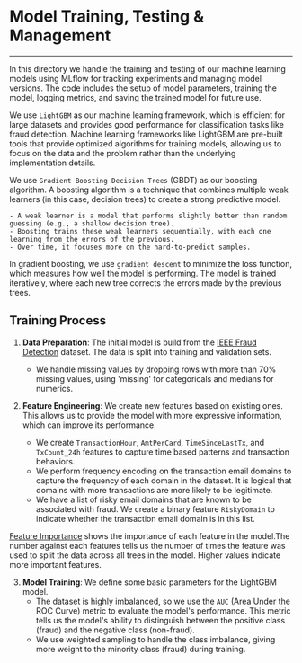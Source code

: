 # Model Training, Testing & Management

---

In this directory we handle the training and testing of our machine learning models using MLflow for tracking experiments and managing model versions. The code includes the setup of model parameters, training the model, logging metrics, and saving the trained model for future use.

We use `LightGBM` as our machine learning framework, which is efficient for large datasets and provides good performance for classification tasks like fraud detection. Machine learning frameworks like LightGBM are pre-built tools that provide optimized algorithms for training models, allowing us to focus on the data and the problem rather than the underlying implementation details.

We use `Gradient Boosting Decision Trees` (GBDT) as our boosting algorithm. A boosting algorithm is a technique that combines multiple weak learners (in this case, decision trees) to create a strong predictive model.

    - A weak learner is a model that performs slightly better than random guessing (e.g., a shallow decision tree).
    - Boosting trains these weak learners sequentially, with each one learning from the errors of the previous.
    - Over time, it focuses more on the hard-to-predict samples.

In gradient boosting, we use `gradient descent` to minimize the loss function, which measures how well the model is performing. The model is trained iteratively, where each new tree corrects the errors made by the previous trees.

## Training Process

1. **Data Preparation**: The initial model is build from the [IEEE Fraud Detection](https://www.kaggle.com/c/ieee-fraud-detection/data) dataset. The data is split into training and validation sets.

   - We handle missing values by dropping rows with more than 70% missing values, using 'missing' for categoricals and medians for numerics.

2. **Feature Engineering**: We create new features based on existing ones. This allows us to provide the model with more expressive information, which can improve its performance.
   - We create `TransactionHour`, `AmtPerCard`, `TimeSinceLastTx`, and `TxCount_24h` features to capture time based patterns and transaction behaviors.
   - We perform frequency encoding on the transaction email domains to capture the frequency of each domain in the dataset. It is logical that domains with more transactions are more likely to be legitimate.
   - We have a list of risky email domains that are known to be associated with fraud. We create a binary feature `RiskyDomain` to indicate whether the transaction email domain is in this list.

[Feature Importance](./Figure_1.png) shows the importance of each feature in the model.The number against each features tells us the number of times the feature was used to split the data across all trees in the model. Higher values indicate more important features.

3. **Model Training**: We define some basic parameters for the LightGBM model.
   - The dataset is highly imbalanced, so we use the `AUC` (Area Under the ROC Curve) metric to evaluate the model's performance. This metric tells us the model's ability to distinguish between the positive class (fraud) and the negative class (non-fraud).
   - We use weighted sampling to handle the class imbalance, giving more weight to the minority class (fraud) during training.

